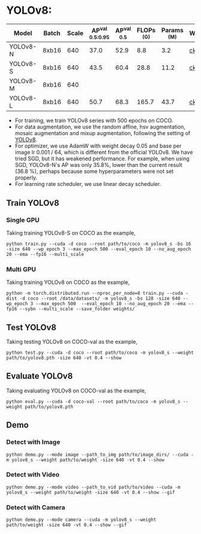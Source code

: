 # YOLOv8:

|   Model   |  Batch | Scale | AP<sup>val<br>0.5:0.95 | AP<sup>val<br>0.5 | FLOPs<br><sup>(G) | Params<br><sup>(M) | Weight |
|-----------|--------|-------|------------------------|-------------------|-------------------|--------------------|--------|
| YOLOv8-N  | 8xb16  |  640  |          37.0          |        52.9       |        8.8        |         3.2        | [ckpt](https://github.com/yjh0410/RT-ODLab/releases/download/yolo_tutorial_ckpt/yolov8_n_coco.pth) |
| YOLOv8-S  | 8xb16  |  640  |          43.5          |        60.4       |       28.8        |         11.2       | [ckpt](https://github.com/yjh0410/RT-ODLab/releases/download/yolo_tutorial_ckpt/yolov8_s_coco.pth) |
| YOLOv8-M  | 8xb16  |  640  |                        |                   |                   |                    |  |
| YOLOv8-L  | 8xb16  |  640  |          50.7          |        68.3       |       165.7       |         43.7       | [ckpt](https://github.com/yjh0410/RT-ODLab/releases/download/yolo_tutorial_ckpt/yolov8_l_coco.pth) |

- For training, we train YOLOv8 series with 500 epochs on COCO.
- For data augmentation, we use the random affine, hsv augmentation, mosaic augmentation and mixup augmentation, following the setting of [YOLOv8](https://github.com/ultralytics/yolov8).
- For optimizer, we use AdamW with weight decay 0.05 and base per image lr 0.001 / 64, which is different from the official YOLOv8. We have tried SGD, but it has weakened performance. For example, when using SGD, YOLOv8-N's AP was only 35.8%, lower than the current result (36.8 %), perhaps because some hyperparameters were not set properly.
- For learning rate scheduler, we use linear decay scheduler.


## Train YOLOv8
### Single GPU
Taking training YOLOv8-S on COCO as the example,
```Shell
python train.py --cuda -d coco --root path/to/coco -m yolov8_s -bs 16 -size 640 --wp_epoch 3 --max_epoch 500 --eval_epoch 10 --no_aug_epoch 20 --ema --fp16 --multi_scale 
```

### Multi GPU
Taking training YOLOv8 on COCO as the example,
```Shell
python -m torch.distributed.run --nproc_per_node=8 train.py --cuda -dist -d coco --root /data/datasets/ -m yolov8_s -bs 128 -size 640 --wp_epoch 3 --max_epoch 500  --eval_epoch 10 --no_aug_epoch 20 --ema --fp16 --sybn --multi_scale --save_folder weights/ 
```

## Test YOLOv8
Taking testing YOLOv8 on COCO-val as the example,
```Shell
python test.py --cuda -d coco --root path/to/coco -m yolov8_s --weight path/to/yolov8.pth -size 640 -vt 0.4 --show 
```

## Evaluate YOLOv8
Taking evaluating YOLOv8 on COCO-val as the example,
```Shell
python eval.py --cuda -d coco-val --root path/to/coco -m yolov8_s --weight path/to/yolov8.pth 
```

## Demo
### Detect with Image
```Shell
python demo.py --mode image --path_to_img path/to/image_dirs/ --cuda -m yolov8_s --weight path/to/weight -size 640 -vt 0.4 --show
```

### Detect with Video
```Shell
python demo.py --mode video --path_to_vid path/to/video --cuda -m yolov8_s --weight path/to/weight -size 640 -vt 0.4 --show --gif
```

### Detect with Camera
```Shell
python demo.py --mode camera --cuda -m yolov8_s --weight path/to/weight -size 640 -vt 0.4 --show --gif
```
